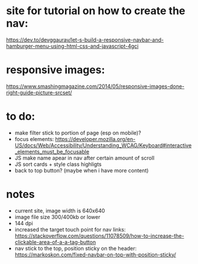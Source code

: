 # site for tutorial on how to create the nav:

https://dev.to/devggaurav/let-s-build-a-responsive-navbar-and-hamburger-menu-using-html-css-and-javascript-4gci

# responsive images: 
https://www.smashingmagazine.com/2014/05/responsive-images-done-right-guide-picture-srcset/

# to do: 
- make filter stick to portion of page (esp on mobile)?
- focus elements: https://developer.mozilla.org/en-US/docs/Web/Accessibility/Understanding_WCAG/Keyboard#interactive_elements_must_be_focusable
- JS make name apear in nav after certain amount of scroll
- JS sort cards + style class highligts
- back to top button? (maybe when i have more content)

# notes
- current site, image width is 640x640
- image file size 300/400kb or lower
- 144 dpi
- increased the target touch point for nav links: https://stackoverflow.com/questions/11078509/how-to-increase-the-clickable-area-of-a-a-tag-button
- nav stick to the top, position sticky on the header: https://markoskon.com/fixed-navbar-on-top-with-position-sticky/